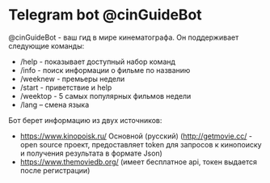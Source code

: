 ﻿# Telegram bot @cinGuideBot
@cinGuideBot - ваш гид в мире кинематографа. Он поддерживает следующие команды:
* /help - показывает доступный набор команд
* /info - поиск информации о фильме по названию
* /weeknew - премьеры недели
* /start - приветствие и help
* /weektop - 5 самых популярных фильмов недели 
* /lang – смена языка

Бот берет информацию из двух источников:
* https://www.kinopoisk.ru/ Основной (русский) (http://getmovie.cc/ - open source проект, предоставляет token для запросов к кинопоиску и получения результата в формате Json)
* https://www.themoviedb.org/ (имеет бесплатное api, токен выдается после регистрации) 
